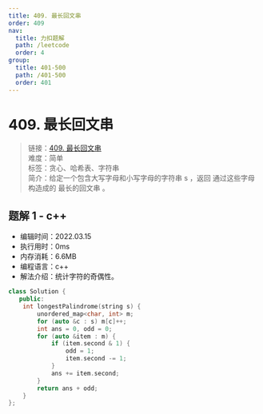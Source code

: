 ```yaml
---
title: 409. 最长回文串
order: 409
nav:
  title: 力扣题解
  path: /leetcode
  order: 4
group:
  title: 401-500
  path: /401-500
  order: 401
---
```


# 409. 最长回文串

> 链接：[409. 最长回文串](https://leetcode-cn.com/problems/longest-palindrome/)  
> 难度：简单  
> 标签：贪心、哈希表、字符串  
> 简介：给定一个包含大写字母和小写字母的字符串 s ，返回 通过这些字母构造成的 最长的回文串 。

## 题解 1 - c++

- 编辑时间：2022.03.15
- 执行用时：0ms
- 内存消耗：6.6MB
- 编程语言：c++
- 解法介绍：统计字符的奇偶性。

```cpp
class Solution {
   public:
    int longestPalindrome(string s) {
        unordered_map<char, int> m;
        for (auto &c : s) m[c]++;
        int ans = 0, odd = 0;
        for (auto &item : m) {
            if (item.second & 1) {
                odd = 1;
                item.second -= 1;
            }
            ans += item.second;
        }
        return ans + odd;
    }
};
```
